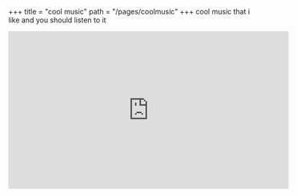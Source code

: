 +++
title = "cool music"
path = "/pages/coolmusic"
+++
cool music that i like and you should listen to it

<iframe width="560" height="315" src="https://www.youtube-nocookie.com/embed/3FWCvzduYZg?si=FM0xm8FadmAqP1X3" title="YouTube video player" frameborder="0" allow="accelerometer; autoplay; clipboard-write; encrypted-media; gyroscope; picture-in-picture; web-share" referrerpolicy="strict-origin-when-cross-origin" allowfullscreen></iframe>
